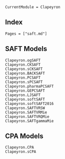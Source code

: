 ```@meta
CurrentModule = Clapeyron
```

## Index

```@index
Pages = ["saft.md"]
```

## SAFT Models

```@docs
Clapeyron.ogSAFT
Clapeyron.CKSAFT
Clapeyron.sCKSAFT
Clapeyron.BACKSAFT
Clapeyron.PCSAFT
Clapeyron.sPCSAFT
Clapeyron.pharmaPCSAFT
Clapeyron.GEPCSAFT
Clapeyron.LJSAFT
Clapeyron.softSAFT
Clapeyron.softSAFT2016
Clapeyron.SAFTVRSW
Clapeyron.SAFTVRMie
Clapeyron.SAFTVRQMie
Clapeyron.SAFTgammaMie
```

## CPA Models

```@docs
Clapeyron.CPA
Clapeyron.sCPA
```